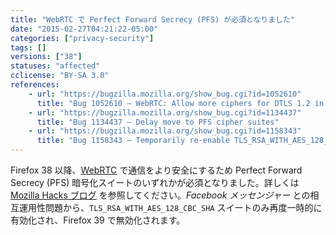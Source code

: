 ```yaml
---
title: "WebRTC で Perfect Forward Secrecy (PFS) が必須となりました"
date: "2015-02-27T04:21:22-05:00"
categories: ["privacy-security"]
tags: []
versions: ["38"]
statuses: "affected"
cclicense: "BY-SA 3.0"
references:
    - url: "https://bugzilla.mozilla.org/show_bug.cgi?id=1052610"
      title: "Bug 1052610 – WebRTC: Allow more ciphers for DTLS 1.2 in Firefox Nightly 34.0a1 (cannot perform DTLS with OpenSSL)"
    - url: "https://bugzilla.mozilla.org/show_bug.cgi?id=1134437"
      title: "Bug 1134437 – Delay move to PFS cipher suites"
    - url: "https://bugzilla.mozilla.org/show_bug.cgi?id=1158343"
      title: "Bug 1158343 – Temporarily re-enable TLS_RSA_WITH_AES_128_CBC_SHA for WebRTC"
---
```

Firefox 38 以降、[WebRTC](https://developer.mozilla.org/ja/docs/Web/Guide/API/WebRTC) で通信をより安全にするため Perfect Forward Secrecy (PFS) 暗号化スイートのいずれかが必須となりました。詳しくは [Mozilla Hacks ブログ](https://hacks.mozilla.org/2015/02/webrtc-requires-perfect-forward-secrecy-pfs-starting-in-firefox-38/) を参照してください。*Facebook メッセンジャー* との相互運用性問題から、`TLS_RSA_WITH_AES_128_CBC_SHA` スイートのみ再度一時的に有効化され、Firefox 39 で無効化されます。

